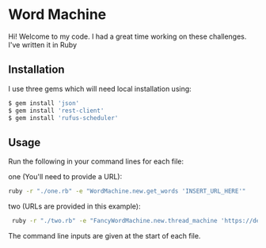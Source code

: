 # Word Machine

Hi! Welcome to my code. I had a great time working on these challenges.
I've written it in Ruby

## Installation

I use three gems which will need local installation using:
```bash
$ gem install 'json'
$ gem install 'rest-client'
$ gem install 'rufus-scheduler'
```

## Usage

Run the following in your command lines for each file: 

one (You'll need to provide a URL): 

```bash
ruby -r "./one.rb" -e "WordMachine.new.get_words 'INSERT_URL_HERE'"
```
two (URLs are provided in this example):
```bash
 ruby -r "./two.rb" -e "FancyWordMachine.new.thread_machine 'https://dev-assessment.anvil.app/_/api/docs/1?slow=true,  https://dev-assessment.anvil.app/_/api/docs/2?slow=true, https://dev-assessment.anvil.app/_/api/docs/3?slow=true'"
```
The command line inputs are given at the start of each file.

